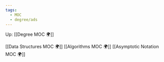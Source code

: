 ```yaml
---
tags:
  - MOC
  - degree/ads
---
```

Up: [[Degree MOC 🌍]]

[[Data Structures MOC 🌍]]
[[Algorithms MOC 🌍]]
[[Asymptotic Notation MOC 🌍]]
